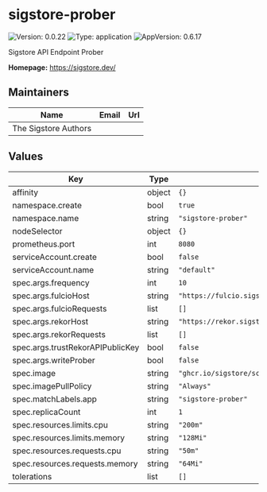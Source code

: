 # sigstore-prober

![Version: 0.0.22](https://img.shields.io/badge/Version-0.0.22-informational?style=flat-square) ![Type: application](https://img.shields.io/badge/Type-application-informational?style=flat-square) ![AppVersion: 0.6.17](https://img.shields.io/badge/AppVersion-0.6.17-informational?style=flat-square)

Sigstore API Endpoint Prober

**Homepage:** <https://sigstore.dev/>

## Maintainers

| Name | Email | Url |
| ---- | ------ | --- |
| The Sigstore Authors |  |  |

## Values

| Key | Type | Default | Description |
|-----|------|---------|-------------|
| affinity | object | `{}` |  |
| namespace.create | bool | `true` |  |
| namespace.name | string | `"sigstore-prober"` |  |
| nodeSelector | object | `{}` |  |
| prometheus.port | int | `8080` |  |
| serviceAccount.create | bool | `false` |  |
| serviceAccount.name | string | `"default"` |  |
| spec.args.frequency | int | `10` |  |
| spec.args.fulcioHost | string | `"https://fulcio.sigstore.dev"` |  |
| spec.args.fulcioRequests | list | `[]` |  |
| spec.args.rekorHost | string | `"https://rekor.sigstore.dev"` |  |
| spec.args.rekorRequests | list | `[]` |  |
| spec.args.trustRekorAPIPublicKey | bool | `false` |  |
| spec.args.writeProber | bool | `false` |  |
| spec.image | string | `"ghcr.io/sigstore/scaffolding/prober:v0.6.17@sha256:b6f9b7d9debcdf9b586625dd776f082260dc263e9e104cd810470e7420b6c5e7"` |  |
| spec.imagePullPolicy | string | `"Always"` |  |
| spec.matchLabels.app | string | `"sigstore-prober"` |  |
| spec.replicaCount | int | `1` |  |
| spec.resources.limits.cpu | string | `"200m"` |  |
| spec.resources.limits.memory | string | `"128Mi"` |  |
| spec.resources.requests.cpu | string | `"50m"` |  |
| spec.resources.requests.memory | string | `"64Mi"` |  |
| tolerations | list | `[]` |  |
